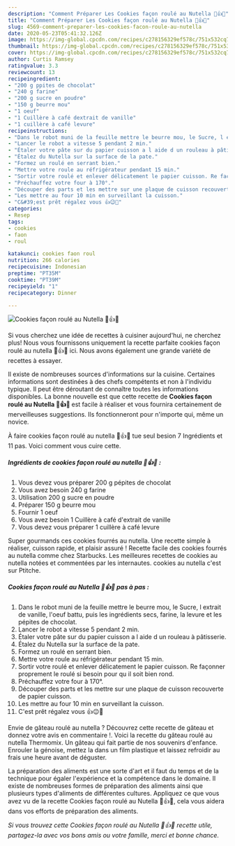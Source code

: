 ```yaml
---
description: "Comment Préparer Les Cookies façon roulé au Nutella 🍪👍💕"
title: "Comment Préparer Les Cookies façon roulé au Nutella 🍪👍💕"
slug: 4569-comment-preparer-les-cookies-facon-roule-au-nutella
date: 2020-05-23T05:41:32.126Z
image: https://img-global.cpcdn.com/recipes/c278156329ef578c/751x532cq70/cookies-facon-roule-au-nutella-🍪👍💕-photo-principale-de-la-recette.jpg
thumbnail: https://img-global.cpcdn.com/recipes/c278156329ef578c/751x532cq70/cookies-facon-roule-au-nutella-🍪👍💕-photo-principale-de-la-recette.jpg
cover: https://img-global.cpcdn.com/recipes/c278156329ef578c/751x532cq70/cookies-facon-roule-au-nutella-🍪👍💕-photo-principale-de-la-recette.jpg
author: Curtis Ramsey
ratingvalue: 3.3
reviewcount: 13
recipeingredient:
- "200 g ppites de chocolat"
- "240 g farine"
- "200 g sucre en poudre"
- "150 g beurre mou"
- "1 oeuf"
- "1 Cuillère à café dextrait de vanille"
- "1 cuillère à café levure"
recipeinstructions:
- "Dans le robot muni de la feuille mettre le beurre mou, le Sucre, l extrait de vanille, l&#39;oeuf battu, puis les ingrédients secs, farine, la levure et les pépites de chocolat."
- "Lancer le robot a vitesse 5 pendant 2 min."
- "Étaler votre pâte sur du papier cuisson a l aide d un rouleau à pâtisserie."
- "Étalez du Nutella sur la surface de la pate."
- "Formez un roulé en serrant bien."
- "Mettre votre roule au réfrigérateur pendant 15 min."
- "Sortir votre roulé et enlever délicatement le papier cuisson. Re façonner proprement le roulé si besoin pour qu il soit bien rond."
- "Préchauffez votre four à 170°."
- "Découper des parts et les mettre sur une plaque de cuisson recouverte de papier cuisson."
- "Les mettre au four 10 min en surveillant la cuisson."
- "C&#39;est prêt régalez vous 👍😉🍪"
categories:
- Resep
tags:
- cookies
- faon
- roul

katakunci: cookies faon roul 
nutrition: 266 calories
recipecuisine: Indonesian
preptime: "PT35M"
cooktime: "PT39M"
recipeyield: "1"
recipecategory: Dinner

---
```



![Cookies façon roulé au Nutella 🍪👍💕](https://img-global.cpcdn.com/recipes/c278156329ef578c/751x532cq70/cookies-facon-roule-au-nutella-🍪👍💕-photo-principale-de-la-recette.jpg)

Si vous cherchez une idée de recettes à cuisiner aujourd'hui, ne cherchez plus! Nous vous fournissons uniquement la recette parfaite cookies façon roulé au nutella 🍪👍💕 ici. Nous avons également une grande variété de recettes à essayer.

Il existe de nombreuses sources d'informations sur la cuisine. Certaines informations sont destinées à des chefs compétents et non à l'individu typique. Il peut être déroutant de connaître toutes les informations disponibles. La bonne nouvelle est que cette recette de <strong> Cookies façon roulé au Nutella 🍪👍💕 </strong> est facile à réaliser et vous fournira certainement de merveilleuses suggestions. Ils fonctionneront pour n'importe qui, même un novice.

<!--inarticleads1-->

À faire cookies façon roulé au nutella 🍪👍💕 tue seul besion 7 Ingrédients et 11 pas. Voici comment vous cuire cette.

##### Ingrédients de cookies façon roulé au nutella 🍪👍💕 :

1. Vous devez vous préparer 200 g pépites de chocolat
1. Vous avez besoin 240 g farine
1. Utilisation 200 g sucre en poudre
1. Préparer 150 g beurre mou
1. Fournir 1 oeuf
1. Vous avez besoin 1 Cuillère à café d&#39;extrait de vanille
1. Vous devez vous préparer 1 cuillère à café levure


Super gourmands ces cookies fourrés au nutella. Une recette simple à réaliser, cuisson rapide, et plaisir assuré ! Recette facile des cookies fourrés au nutella comme chez Starbucks. Les meilleures recettes de cookies au nutella notées et commentées par les internautes. cookies au nutella c&#39;est sur Ptitche. 

<!--inarticleads2-->

##### Cookies façon roulé au Nutella 🍪👍💕 pas à pas :

1. Dans le robot muni de la feuille mettre le beurre mou, le Sucre, l extrait de vanille, l&#39;oeuf battu, puis les ingrédients secs, farine, la levure et les pépites de chocolat.
1. Lancer le robot a vitesse 5 pendant 2 min.
1. Étaler votre pâte sur du papier cuisson a l aide d un rouleau à pâtisserie.
1. Étalez du Nutella sur la surface de la pate.
1. Formez un roulé en serrant bien.
1. Mettre votre roule au réfrigérateur pendant 15 min.
1. Sortir votre roulé et enlever délicatement le papier cuisson. Re façonner proprement le roulé si besoin pour qu il soit bien rond.
1. Préchauffez votre four à 170°.
1. Découper des parts et les mettre sur une plaque de cuisson recouverte de papier cuisson.
1. Les mettre au four 10 min en surveillant la cuisson.
1. C&#39;est prêt régalez vous 👍😉🍪


Envie de gâteau roulé au nutella ? Découvrez cette recette de gâteau et donnez votre avis en commentaire !. Voici la recette du gâteau roulé au nutella Thermomix. Un gâteau qui fait partie de nos souvenirs d&#39;enfance. Enrouler la génoise, mettez la dans un film plastique et laissez refroidir au frais une heure avant de déguster. 

<!--inarticleads1-->

<p>
La préparation des aliments est une sorte d'art et il faut du temps et de la technique pour égaler l'expérience et la compétence dans le domaine. Il existe de nombreuses formes de préparation des aliments ainsi que plusieurs types d'aliments de différentes cultures. Appliquez ce que vous avez vu de la recette Cookies façon roulé au Nutella 🍪👍💕, cela vous aidera dans vos efforts de préparation des aliments.
</p>

<p>
<i>Si vous trouvez cette Cookies façon roulé au Nutella 🍪👍💕 recette utile, partagez-la avec vos bons amis ou votre famille, merci et bonne chance.</i>
</p>
